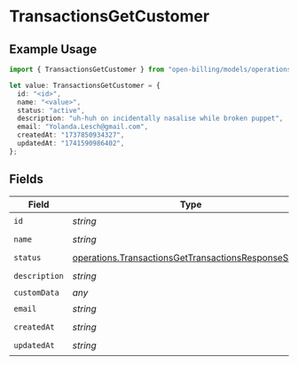 # TransactionsGetCustomer

## Example Usage

```typescript
import { TransactionsGetCustomer } from "open-billing/models/operations";

let value: TransactionsGetCustomer = {
  id: "<id>",
  name: "<value>",
  status: "active",
  description: "uh-huh on incidentally nasalise while broken puppet",
  email: "Yolanda.Lesch@gmail.com",
  createdAt: "1737850934327",
  updatedAt: "1741590986402",
};
```

## Fields

| Field                                                                                                                        | Type                                                                                                                         | Required                                                                                                                     | Description                                                                                                                  |
| ---------------------------------------------------------------------------------------------------------------------------- | ---------------------------------------------------------------------------------------------------------------------------- | ---------------------------------------------------------------------------------------------------------------------------- | ---------------------------------------------------------------------------------------------------------------------------- |
| `id`                                                                                                                         | *string*                                                                                                                     | :heavy_check_mark:                                                                                                           | N/A                                                                                                                          |
| `name`                                                                                                                       | *string*                                                                                                                     | :heavy_check_mark:                                                                                                           | N/A                                                                                                                          |
| `status`                                                                                                                     | [operations.TransactionsGetTransactionsResponseStatus](../../models/operations/transactionsgettransactionsresponsestatus.md) | :heavy_check_mark:                                                                                                           | N/A                                                                                                                          |
| `description`                                                                                                                | *string*                                                                                                                     | :heavy_check_mark:                                                                                                           | N/A                                                                                                                          |
| `customData`                                                                                                                 | *any*                                                                                                                        | :heavy_minus_sign:                                                                                                           | N/A                                                                                                                          |
| `email`                                                                                                                      | *string*                                                                                                                     | :heavy_check_mark:                                                                                                           | N/A                                                                                                                          |
| `createdAt`                                                                                                                  | *string*                                                                                                                     | :heavy_check_mark:                                                                                                           | N/A                                                                                                                          |
| `updatedAt`                                                                                                                  | *string*                                                                                                                     | :heavy_check_mark:                                                                                                           | N/A                                                                                                                          |